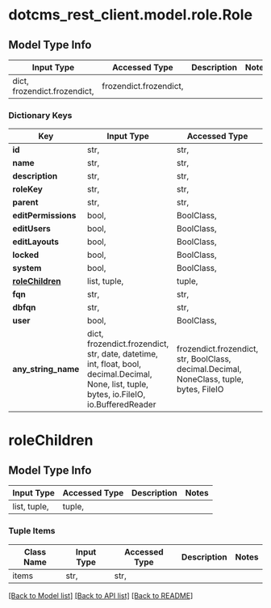 # dotcms_rest_client.model.role.Role

## Model Type Info
Input Type | Accessed Type | Description | Notes
------------ | ------------- | ------------- | -------------
dict, frozendict.frozendict,  | frozendict.frozendict,  |  | 

### Dictionary Keys
Key | Input Type | Accessed Type | Description | Notes
------------ | ------------- | ------------- | ------------- | -------------
**id** | str,  | str,  |  | [optional] 
**name** | str,  | str,  |  | [optional] 
**description** | str,  | str,  |  | [optional] 
**roleKey** | str,  | str,  |  | [optional] 
**parent** | str,  | str,  |  | [optional] 
**editPermissions** | bool,  | BoolClass,  |  | [optional] 
**editUsers** | bool,  | BoolClass,  |  | [optional] 
**editLayouts** | bool,  | BoolClass,  |  | [optional] 
**locked** | bool,  | BoolClass,  |  | [optional] 
**system** | bool,  | BoolClass,  |  | [optional] 
**[roleChildren](#roleChildren)** | list, tuple,  | tuple,  |  | [optional] 
**fqn** | str,  | str,  |  | [optional] 
**dbfqn** | str,  | str,  |  | [optional] 
**user** | bool,  | BoolClass,  |  | [optional] 
**any_string_name** | dict, frozendict.frozendict, str, date, datetime, int, float, bool, decimal.Decimal, None, list, tuple, bytes, io.FileIO, io.BufferedReader | frozendict.frozendict, str, BoolClass, decimal.Decimal, NoneClass, tuple, bytes, FileIO | any string name can be used but the value must be the correct type | [optional]

# roleChildren

## Model Type Info
Input Type | Accessed Type | Description | Notes
------------ | ------------- | ------------- | -------------
list, tuple,  | tuple,  |  | 

### Tuple Items
Class Name | Input Type | Accessed Type | Description | Notes
------------- | ------------- | ------------- | ------------- | -------------
items | str,  | str,  |  | 

[[Back to Model list]](../../README.md#documentation-for-models) [[Back to API list]](../../README.md#documentation-for-api-endpoints) [[Back to README]](../../README.md)

